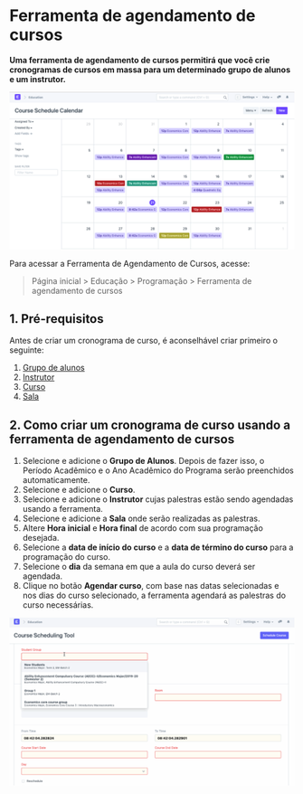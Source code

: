 # Ferramenta de agendamento de cursos



**Uma ferramenta de agendamento de cursos permitirá que você crie cronogramas de cursos em massa para um determinado grupo de alunos e um instrutor.**


![Ferramenta de agendamento de cursos](/files/education-course-schedule-1.png)


Para acessar a Ferramenta de Agendamento de Cursos, acesse:



> 
> Página inicial > Educação > Programação > Ferramenta de agendamento de cursos
> 
> 
> 


## 1. Pré-requisitos


Antes de criar um cronograma de curso, é aconselhável criar primeiro o seguinte:


1. [Grupo de alunos](/docs/pt/education/student-group)
2. [Instrutor](/docs/pt/education/instructor)
3. [Curso](/docs/pt/education/course)
4. [Sala](/docs/pt/education/room)


## 2. Como criar um cronograma de curso usando a ferramenta de agendamento de cursos


1. Selecione e adicione o **Grupo de Alunos**. Depois de fazer isso, o Período Acadêmico e o Ano Acadêmico do Programa serão preenchidos automaticamente.
2. Selecione e adicione o **Curso**.
3. Selecione e adicione o **Instrutor** cujas palestras estão sendo agendadas usando a ferramenta.
4. Selecione e adicione a **Sala** onde serão realizadas as palestras.
5. Altere **Hora inicial** e **Hora final** de acordo com sua programação desejada.
6. Selecione a **data de início do curso** e a **data de término do curso** para a programação do curso.
7. Selecione o **dia** da semana em que a aula do curso deverá ser agendada.
8. Clique no botão **Agendar curso**, com base nas datas selecionadas e nos dias do curso selecionado, a ferramenta agendará as palestras do curso necessárias.


![Ferramenta de agendamento de cursos](/files/education-course-scheduling-tool.gif)



